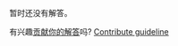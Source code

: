 
暂时还没有解答。

有兴趣[贡献你的解答](https://github.com/BFEdev/BFE.dev-solutions/blob/main/question/how-do-you-give-and-receive-feedback_zh.md)吗? [Contribute guideline](https://github.com/BFEdev/BFE.dev-solutions#how-to-contribute)
